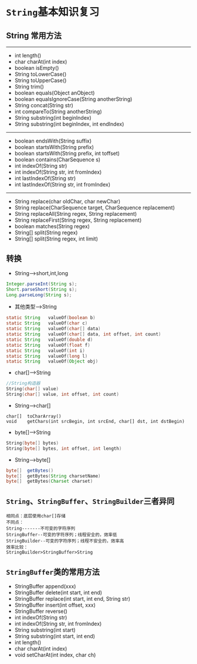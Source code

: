 # `String`基本知识复习
## String 常用方法
***
* int     length()
* char	  charAt(int index)
* boolean	isEmpty()
* String	toLowerCase()
* String	toUpperCase()
* String	trim()
* boolean	equals(Object anObject)
* boolean	equalsIgnoreCase(String anotherString)
* String	concat(String str)
* int	    compareTo(String anotherString)
* String	substring(int beginIndex)
* String	substring(int beginIndex, int endIndex)
***
* boolean	endsWith(String suffix)
* boolean	startsWith(String prefix)
* boolean	startsWith(String prefix, int toffset)
* boolean	contains(CharSequence s)
* int	    indexOf(String str)
* int	    indexOf(String str, int fromIndex)
* int	    lastIndexOf(String str)
* int	    lastIndexOf(String str, int fromIndex)
***
* String	replace(char oldChar, char newChar)
* String	replace(CharSequence target, CharSequence replacement)
* String	replaceAll(String regex, String replacement)
* String	replaceFirst(String regex, String replacement)
* boolean	matches(String regex)
* String[]	split(String regex)
* String[]	split(String regex, int limit)
## 转换
* String-->short,int,long
```java
Integer.parseInt(String s);
Short.parseShort(String s);
Long.parseLong(String s);
```
* 其他类型-->String
```java
static String	valueOf​(boolean b)	
static String	valueOf​(char c)	
static String	valueOf​(char[] data)	
static String	valueOf​(char[] data, int offset, int count)	
static String	valueOf​(double d)	
static String	valueOf​(float f)	
static String	valueOf​(int i)	
static String	valueOf​(long l)	
static String	valueOf​(Object obj)	
```
* char[]-->String
```java
//String构造器
String​(char[] value)	
String​(char[] value, int offset, int count)
```
* String-->char[]
```
char[]	toCharArray()
void	getChars​(int srcBegin, int srcEnd, char[] dst, int dstBegin)
```
* byte[]-->String
```java
String​(byte[] bytes)	
String​(byte[] bytes, int offset, int length)
```
* String-->byte[]
```java
byte[]	getBytes()
byte[]	getBytes​(String charsetName)	
byte[]	getBytes​(Charset charset)
```
## `String`、`StringBuffer`、`StringBuilder`三者异同
```
相同点：底层使用char[]存储
不同点：
String-------不可变的字符序列
StringBuffer--可变的字符序列；线程安全的，效率低
StringBuilder--可变的字符序列；线程不安全的，效率高
效率比较：
StringBuilder>StringBuffer>String
```
## `StringBuffer`类的常用方法
* StringBuffer    append(xxx)
* StringBuffer	  delete​(int start, int end)
* StringBuffer	  replace​(int start, int end, String str)
* StringBuffer	  insert​(int offset, xxx)
* StringBuffer	  reverse()
* int	            indexOf​(String str)	
* int	            indexOf​(String str, int fromIndex)
* String	        substring​(int start)	
* String	        substring​(int start, int end)
* int             length()
* char	          charAt​(int index)
* void	          setCharAt​(int index, char ch)
